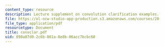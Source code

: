 ```yaml
---
content_type: resource
description: Lecture supplement on convolution clarification examples.
file: https://ol-ocw-studio-app-production.s3.amazonaws.com/courses/20-309-biological-engineering-ii-instrumentation-and-measurement-fall-2006/898a07d02c6b861a8e8b06acc7bcbc60_convclar.pdf
file_type: application/pdf
resourcetype: Document
title: convclar.pdf
uid: 898a07d0-2c6b-861a-8e8b-06acc7bcbc60
---
```

